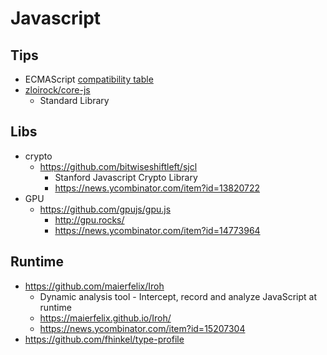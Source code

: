 # Javascript

## Tips
* ECMAScript [compatibility table](https://kangax.github.io/compat-table)
* [zloirock/core-js](https://github.com/zloirock/core-js)
  * Standard Library

## Libs
* crypto
  * https://github.com/bitwiseshiftleft/sjcl
    * Stanford Javascript Crypto Library
    * https://news.ycombinator.com/item?id=13820722
* GPU
  * https://github.com/gpujs/gpu.js
    * http://gpu.rocks/
    * https://news.ycombinator.com/item?id=14773964

## Runtime
* https://github.com/maierfelix/Iroh
  * Dynamic analysis tool - Intercept, record and analyze JavaScript at runtime
  * https://maierfelix.github.io/Iroh/
  * https://news.ycombinator.com/item?id=15207304
* https://github.com/fhinkel/type-profile

